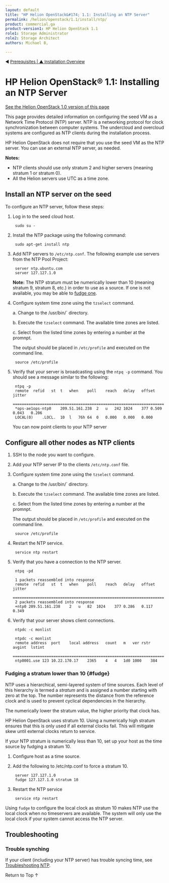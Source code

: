 ```yaml
---
layout: default
title: "HP Helion OpenStack&#174; 1.1: Installing an NTP Server"
permalink: /helion/openstack/1.1/install/ntp/
product: commercial.ga
product-version1: HP Helion OpenStack 1.1
role1: Storage Administrator
role2: Storage Architect
authors: Michael B, 

---
```

<!--UNDER REVISION-->


<script>

function PageRefresh {
onLoad="window.refresh"
}

PageRefresh();

</script>

<p style="font-size: small;"> &#9664; <a href="/helion/openstack/1.1/install/prereqs/#ntp">Prerequisites | <a href="/helion/openstack/1.1/install/overview/"> &#9650; Installation Overview</a> </p> 

# HP Helion OpenStack&#174; 1.1: Installing an NTP Server
[See the Helion OpenStack 1.0 version of this page](/helion/openstack/install/ntp/)

This page provides detailed information on configuring the seed VM as a Network Time Protocol (NTP) server. NTP is a networking protocol for clock synchronization between computer systems. The undercloud and overcloud systems are configured as NTP clients during the installation process.

HP Helion OpenStack does not require that you use the seed VM as the NTP server. You can use an external NTP server, as needed.

**Notes:** 

* NTP clients should use only stratum 2 and higher servers (meaning stratum 1 or stratum 0).
* All the Helion servers use UTC as a time zone.

## Install an NTP server on the seed

To configure an NTP server, follow these steps: 

1. Log in to the seed cloud host.

		sudo su -

2. Install the NTP package using the following command:

		sudo apt-get install ntp

3. Add NTP servers to `/etc/ntp.conf`. The following example use servers from the NTP Pool Project:

		server ntp.ubuntu.com
		server 127.127.1.0

	**Note:** The NTP stratum must be numerically lower than 10 (meaning stratum 9, stratum 8, etc.) in order to use as a source. If one is not available, you may be able to [fudge one](#fudge).

4. Configure system time zone using the `tzselect` command.

	a. Change to the /usr/bin/` directory.

	b. Execute the `tzselect` command. The available time zones are listed.

	c. Select from the listed time zones by entering a number at the promnpt.

	The output should be placed in `/etc/profile` and executed on the command line.

		source /etc/profile

5. Verify that your server is broadcasting using the `ntpq -p` command. You should see a message similar to the following: 

		ntpq -p
		remote 	refid 	st	t	when	poll	reach	delay	offset	jitter
		==============================================================================
		*ops-ae1ops-ntp0	209.51.161.238	2	u	242	1024	377	0.509	0.043	0.206
		LOCAL(0)	.LOCL.	10	l	76h	64	0	0.000	0.000	0.000

	You can now point clients to your NTP server

## Configure all other nodes as NTP clients

1. SSH to the node you want to configure.

2. Add your NTP server IP to the clients `/etc/ntp.conf` file.

3. Configure system time zone using the `tzselect` command.

	a. Change to the /usr/bin/` directory.

	b. Execute the `tzselect` command. The available time zones are listed.

	c. Select from the listed time zones by entering a number at the promnpt.

	The output should be placed in `/etc/profile` and executed on the command line.

		source /etc/profile

4. Restart the NTP service.

		service ntp restart

5. Verify that you have a connection to the NTP server.

		ntpq -pd

		1 packets reassembled into response
		remote	refid	st	t	when	poll	reach	delay	offset	jitter
		==============================================================================
		2 packets reassembled into response
		+ntp0 209.51.161.238	2	u	82	1024	377	0.286	0.117	0.349

6. Verify that your server shows client connections.

		ntpdc -c monlist

		ntpdc -c monlist
		remote address	port	local address	count	m	ver	rstr	avgint	lstint
		===============================================================================
		ntp0001.use	123 10.22.170.17	2365	4	4	1d0	1000	384



### Fudging a stratum lower than 10 {#fudge}

NTP uses a hierarchical, semi-layered system of time sources. Each level of this hierarchy is termed a *stratum* and is assigned a number starting with zero at the top. The number represents the distance from the reference clock and is used to prevent cyclical dependencies in the hierarchy. 

The numerically lower the stratum value, the higher priority that clock has. 

HP Helion OpenStack uses stratum 10. Using a numerically high stratum ensures that this is only used if all external clocks fail. This will mitigate skew until external clocks return to service.

If your NTP stratum is numerically less than 10, set up your host as the time source by fudging a stratum 10.

1. Configure host as a time source.

2. Add the following to /etc/ntp.conf to force a stratum 10.

		server 127.127.1.0
		fudge 127.127.1.0 stratum 10

3. Restart the NTP service

		service ntp restart

Using `fudge` to configure the local clock as stratum 10 makes NTP use the local clock when no timeservers are available. The system will only use the local clock if your system cannot access the NTP server.

## Troubleshooting ##

### Trouble synching ###

If your client (including your NTP server) has trouble syncing time, see [Troubleshooting NTP](/helion/openstack/1.1/services/troubleshooting/ntp/#synch).



<a href="#top" style="padding:14px 0px 14px 0px; text-decoration: none;"> Return to Top &#8593;</a>



